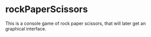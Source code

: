 # rockPaperScissors
This is a console game of rock paper scissors, that will later get an graphical interface.
